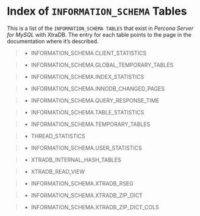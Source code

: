 # Index of `INFORMATION_SCHEMA` Tables

This is a list of the `INFORMATION_SCHEMA TABLES` that exist in *Percona Server for MySQL* with XtraDB. The entry for each table points to the page in the documentation where it’s described.

> 
> * INFORMATION_SCHEMA.CLIENT_STATISTICS


> * INFORMATION_SCHEMA.GLOBAL_TEMPORARY_TABLES


> * INFORMATION_SCHEMA.INDEX_STATISTICS


> * INFORMATION_SCHEMA.INNODB_CHANGED_PAGES


> * INFORMATION_SCHEMA.QUERY_RESPONSE_TIME


> * INFORMATION_SCHEMA.TABLE_STATISTICS


> * INFORMATION_SCHEMA.TEMPORARY_TABLES


> * THREAD_STATISTICS


> * INFORMATION_SCHEMA.USER_STATISTICS


> * XTRADB_INTERNAL_HASH_TABLES


> * XTRADB_READ_VIEW


> * INFORMATION_SCHEMA.XTRADB_RSEG


> * INFORMATION_SCHEMA.XTRADB_ZIP_DICT


> * INFORMATION_SCHEMA.XTRADB_ZIP_DICT_COLS
